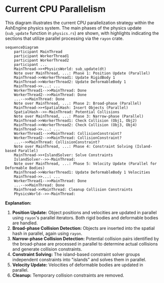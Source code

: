 # Current CPU Parallelism

This diagram illustrates the current CPU parallelization strategy within the AshEngine physics system. The main phases of the physics update (`sub_update` function in `physics.rs`) are shown, with highlights indicating the sections that utilize parallel processing via the `rayon` crate.

```mermaid
sequenceDiagram
    participant MainThread
    participant WorkerThread1
    participant WorkerThread2
    participant ...
    MainThread->>+PhysicsWorld: sub_update(dt)
    Note over MainThread, ...: Phase 1: Position Update (Parallel)
    MainThread->>WorkerThread1: Update RigidBody 1
    MainThread->>WorkerThread2: Update DeformableBody 1
    MainThread->>...: ...
    WorkerThread1-->>MainThread: Done
    WorkerThread2-->>MainThread: Done
    ...-->>MainThread: Done
    Note over MainThread, ...: Phase 2: Broad-phase (Parallel)
    MainThread->>+SpatialHash: Insert Objects (Parallel)
    SpatialHash-->>-MainThread: Potential Collisions
    Note over MainThread, ...: Phase 3: Narrow-phase (Parallel)
    MainThread->>WorkerThread1: Check Collision (Obj1, Obj2)
    MainThread->>WorkerThread2: Check Collision (Obj3, Obj4)
    MainThread->>...: ...
    WorkerThread1-->>MainThread: CollisionConstraint?
    WorkerThread2-->>MainThread: CollisionConstraint?
    ...-->>MainThread: CollisionConstraint?
    Note over MainThread, ...: Phase 4: Constraint Solving (Island-based Parallel)
    MainThread->>+IslandSolver: Solve Constraints
    IslandSolver-->>-MainThread:
    Note over MainThread, ...: Phase 5: Velocity Update (Parallel for Deformable Bodies)
    MainThread->>WorkerThread1: Update DeformableBody 1 Velocities
    MainThread->>...: ...
    WorkerThread1-->>MainThread: Done
    ...-->>MainThread: Done
    MainThread->>MainThread: Cleanup Collision Constraints
    PhysicsWorld-->>-MainThread:
```

**Explanation:**

1.  **Position Update:** Object positions and velocities are updated in parallel using `rayon`'s parallel iterators. Both rigid bodies and deformable bodies are handled.
2.  **Broad-phase Collision Detection:** Objects are inserted into the spatial hash in parallel, again using `rayon`.
3.  **Narrow-phase Collision Detection:** Potential collision pairs identified by the broad-phase are processed in parallel to determine actual collisions and generate collision constraints.
4.  **Constraint Solving:** The island-based constraint solver groups independent constraints into "islands" and solves them in parallel.
5.  **Velocity Update:** Velocities of deformable bodies are updated in parallel.
6.  **Cleanup:** Temporary collision constraints are removed.
